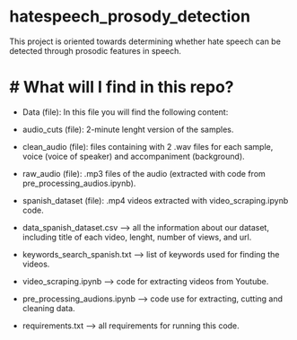 # hatespeech_prosody_detection
This project is oriented towards determining whether hate speech can be detected through prosodic features in speech.

# # What will I find in this repo?

* Data (file): In this file you will find the following content:

 - audio_cuts (file): 2-minute lenght version of the samples. 

 - clean_audio (file): files containing with 2 .wav files for each sample, voice (voice of speaker) and accompaniment (background). 

 - raw_audio (file): .mp3 files of the audio (extracted with code from pre_processing_audios.ipynb). 

 - spanish_dataset (file): .mp4 videos extracted with video_scraping.ipynb code.

 - data_spanish_dataset.csv --> all the information about our dataset, including title of each video, lenght, number of views, and url. 

 - keywords_search_spanish.txt --> list of keywords used for finding the videos. 

 - video_scraping.ipynb --> code for extracting videos from Youtube.

* pre_processing_audions.ipynb --> code use for extracting, cutting and cleaning data. 

* requirements.txt --> all requirements for running this code.